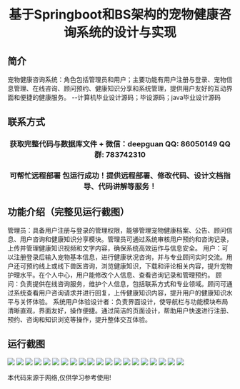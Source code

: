 <p><h1 align="center">基于Springboot和BS架构的宠物健康咨询系统的设计与实现</h1></p>

## 简介
宠物健康咨询系统：角色包括管理员和用户；主要功能有用户注册与登录、宠物信息管理、在线咨询、顾问预约、健康知识分享和系统管理，提供用户友好的互动界面和便捷的健康服务。    --计算机毕业设计源码；毕设源码；java毕业设计源码


## 联系方式
<p><h3 align="center">获取完整代码与数据库文件 + 微信：deepguan QQ: 86050149 QQ群: 783742310</h3></p>
<p><h3 align="center">可帮忙远程部署 包运行成功！提供远程部署、修改代码、设计文档指导、代码讲解等服务！</h3></p>

## 功能介绍（完整见运行截图）
管理员：具备用户注册与登录的管理权限，能够管理宠物健康档案、公告、顾问信息、用户咨询和健康知识分享模块。管理员可通过系统审核用户预约和咨询记录，上传并管理健康知识视频和文字内容，确保系统高效运作与信息安全。 用户：可以注册登录后输入宠物基本信息，进行健康状况咨询，并与专业顾问实时交流。用户还可预约线上或线下兽医咨询，浏览健康知识，下载和评论相关内容，提升宠物护理水平。在个人中心，用户能修改个人信息、查看咨询记录和管理预约。 顾问：负责提供在线咨询服务，维护个人信息，包括联系方式和专业领域。顾问可通过系统查看用户咨询请求并进行回复，上传健康知识内容，提升用户的健康知识水平与关怀体验。 系统用户体验设计者：负责界面设计，使导航栏与功能模块布局清晰直观，界面友好，操作便捷。通过简洁的页面设计，帮助用户快速进行注册、预约、咨询和知识浏览等操作，提升整体交互体验。


## 运行截图
![](https://bs-1329754181.cos.ap-shanghai.myqcloud.com/spring/PetHealthConsultationSystemDesignAndImplementation/img/001.jpg)
![](https://bs-1329754181.cos.ap-shanghai.myqcloud.com/spring/PetHealthConsultationSystemDesignAndImplementation/img/002.jpg)
![](https://bs-1329754181.cos.ap-shanghai.myqcloud.com/spring/PetHealthConsultationSystemDesignAndImplementation/img/003.jpg)
![](https://bs-1329754181.cos.ap-shanghai.myqcloud.com/spring/PetHealthConsultationSystemDesignAndImplementation/img/004.jpg)
![](https://bs-1329754181.cos.ap-shanghai.myqcloud.com/spring/PetHealthConsultationSystemDesignAndImplementation/img/005.jpg)
![](https://bs-1329754181.cos.ap-shanghai.myqcloud.com/spring/PetHealthConsultationSystemDesignAndImplementation/img/006.jpg)
![](https://bs-1329754181.cos.ap-shanghai.myqcloud.com/spring/PetHealthConsultationSystemDesignAndImplementation/img/007.jpg)
![](https://bs-1329754181.cos.ap-shanghai.myqcloud.com/spring/PetHealthConsultationSystemDesignAndImplementation/img/008.jpg)
![](https://bs-1329754181.cos.ap-shanghai.myqcloud.com/spring/PetHealthConsultationSystemDesignAndImplementation/img/009.jpg)
![](https://bs-1329754181.cos.ap-shanghai.myqcloud.com/spring/PetHealthConsultationSystemDesignAndImplementation/img/010.jpg)
![](https://bs-1329754181.cos.ap-shanghai.myqcloud.com/spring/PetHealthConsultationSystemDesignAndImplementation/img/011.jpg)
![](https://bs-1329754181.cos.ap-shanghai.myqcloud.com/spring/PetHealthConsultationSystemDesignAndImplementation/img/012.jpg)
![](https://bs-1329754181.cos.ap-shanghai.myqcloud.com/spring/PetHealthConsultationSystemDesignAndImplementation/img/013.jpg)
![](https://bs-1329754181.cos.ap-shanghai.myqcloud.com/spring/PetHealthConsultationSystemDesignAndImplementation/img/014.jpg)
![](https://bs-1329754181.cos.ap-shanghai.myqcloud.com/spring/PetHealthConsultationSystemDesignAndImplementation/img/015.jpg)
![](https://bs-1329754181.cos.ap-shanghai.myqcloud.com/spring/PetHealthConsultationSystemDesignAndImplementation/img/016.jpg)
![](https://bs-1329754181.cos.ap-shanghai.myqcloud.com/spring/PetHealthConsultationSystemDesignAndImplementation/img/017.jpg)
![](https://bs-1329754181.cos.ap-shanghai.myqcloud.com/spring/PetHealthConsultationSystemDesignAndImplementation/img/018.jpg)
![](https://bs-1329754181.cos.ap-shanghai.myqcloud.com/spring/PetHealthConsultationSystemDesignAndImplementation/img/019.jpg)
![](https://bs-1329754181.cos.ap-shanghai.myqcloud.com/spring/PetHealthConsultationSystemDesignAndImplementation/img/020.jpg)

<p>本代码来源于网络,仅供学习参考使用!</p>
